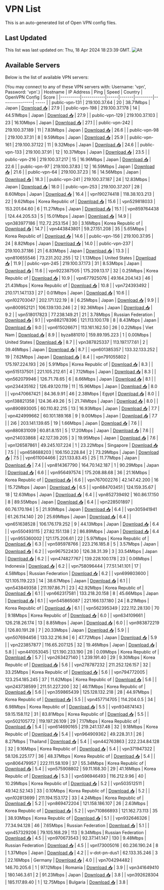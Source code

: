 # VPN List

This is an auto-generated list of Open VPN config files.

## Last Updated

This list was last updated on: Thu, 18 Apr 2024 18:23:39 GMT.
![Alt](https://repobeats.axiom.co/api/embed/186b98318ef1479477931607c1ad7d823f12451f.svg "Repobeats analytics image")

## Available Servers

Below is the list of available VPN servers:

(You may connect to any of these VPN servers with: Username: 'vpn', Password: 'vpn'.)
| Hostname | IP Address | Ping | Speed | Country | OpenVPN Config | Score |
|----------|------------|------|-------|---------|----------------| ----- |
| public-vpn-131 | 219.100.37.64 | 20 | 38.71Mbps | Japan | [Download 📥](./configs/server_0_JP.ovpn) | 27.9 |
| public-vpn-198 | 219.100.37.178 | 14 | 44.51Mbps | Japan | [Download 📥](./configs/server_1_JP.ovpn) | 27.9 |
| public-vpn-129 | 219.100.37.103 | 23 | 16.10Mbps | Japan | [Download 📥](./configs/server_2_JP.ovpn) | 27.1 |
| public-vpn-242 | 219.100.37.189 | 11 | 7.83Mbps | Japan | [Download 📥](./configs/server_3_JP.ovpn) | 26.6 |
| public-vpn-98 | 219.100.37.31 | 8 | 9.59Mbps | Japan | [Download 📥](./configs/server_4_JP.ovpn) | 25.9 |
| public-vpn-161 | 219.100.37.122 | 11 | 9.32Mbps | Japan | [Download 📥](./configs/server_5_JP.ovpn) | 24.6 |
| public-vpn-133 | 219.100.37.91 | 12 | 10.37Mbps | Japan | [Download 📥](./configs/server_6_JP.ovpn) | 23.5 |
| public-vpn-216 | 219.100.37.217 | 15 | 16.96Mbps | Japan | [Download 📥](./configs/server_7_JP.ovpn) | 22.6 |
| public-vpn-97 | 219.100.37.83 | 12 | 16.59Mbps | Japan | [Download 📥](./configs/server_8_JP.ovpn) | 21.6 |
| public-vpn-64 | 219.100.37.23 | 16 | 14.56Mbps | Japan | [Download 📥](./configs/server_9_JP.ovpn) | 18.3 |
| public-vpn-241 | 219.100.37.187 | 24 | 12.83Mbps | Japan | [Download 📥](./configs/server_10_JP.ovpn) | 18.0 |
| public-vpn-253 | 219.100.37.207 | 28 | 8.60Mbps | Japan | [Download 📥](./configs/server_11_JP.ovpn) | 16.4 |
| vpn190274418 | 118.38.103.213 | 22 | 9.62Mbps | Korea Republic of | [Download 📥](./configs/server_12_KR.ovpn) | 15.6 |
| vpn529818033 | 153.201.64.60 | 6 | 11.27Mbps | Japan | [Download 📥](./configs/server_13_JP.ovpn) | 15.1 |
| vpn859764438 | 124.44.205.53 | 5 | 15.01Mbps | Japan | [Download 📥](./configs/server_14_JP.ovpn) | 14.9 |
| vpn383977186 | 112.72.253.154 | 30 | 3.16Mbps | Korea Republic of | [Download 📥](./configs/server_15_KR.ovpn) | 14.7 |
| vpn443843801 | 59.27.151.208 | 35 | 5.65Mbps | Korea Republic of | [Download 📥](./configs/server_16_KR.ovpn) | 14.6 |
| public-vpn-156 | 219.100.37.95 | 24 | 8.82Mbps | Japan | [Download 📥](./configs/server_17_JP.ovpn) | 14.0 |
| public-vpn-237 | 219.100.37.186 | 21 | 6.83Mbps | Japan | [Download 📥](./configs/server_18_JP.ovpn) | 13.3 |
| vpn810655546 | 73.231.202.255 | 12 | 1.13Mbps | United States | [Download 📥](./configs/server_19_US.ovpn) | 11.9 |
| public-vpn-245 | 219.100.37.173 | 31 | 8.53Mbps | Japan | [Download 📥](./configs/server_20_JP.ovpn) | 11.6 |
| vpn922387505 | 175.209.13.17 | 32 | 0.25Mbps | Korea Republic of | [Download 📥](./configs/server_21_KR.ovpn) | 10.9 |
| vpn677925076 | 49.164.204.143 | 46 | 21.43Mbps | Korea Republic of | [Download 📥](./configs/server_22_KR.ovpn) | 10.8 |
| vpn724393492 | 210.171.147.133 | 27 | 0.01Mbps | Japan | [Download 📥](./configs/server_23_JP.ovpn) | 10.6 |
| vpn102703047 | 202.171.122.19 | 8 | 6.25Mbps | Japan | [Download 📥](./configs/server_24_JP.ovpn) | 9.9 |
| vpn800952121 | 106.139.130.246 | 2 | 92.36Mbps | Japan | [Download 📥](./configs/server_25_JP.ovpn) | 9.2 |
| vpn518017823 | 77.238.149.21 | 21 | 3.78Mbps | Russian Federation | [Download 📥](./configs/server_26_RU.ovpn) | 9.1 |
| vpn882178396 | 121.113.100.178 | 8 | 8.43Mbps | Japan | [Download 📥](./configs/server_27_JP.ovpn) | 9.0 |
| vpn615026671 | 113.161.162.50 | 26 | 0.22Mbps | Viet Nam | [Download 📥](./configs/server_28_VN.ovpn) | 8.9 |
| byza881010 | 159.89.195.223 | 1 | 0.00Mbps | United States | [Download 📥](./configs/server_29_US.ovpn) | 8.7 |
| vpn387825337 | 113.197.177.61 | 2 | 39.46Mbps | Japan | [Download 📥](./configs/server_30_JP.ovpn) | 8.7 |
| vpn601385357 | 133.32.133.252 | 19 | 7.62Mbps | Japan | [Download 📥](./configs/server_31_JP.ovpn) | 8.4 |
| vpn791055802 | 175.197.224.193 | 26 | 5.91Mbps | Korea Republic of | [Download 📥](./configs/server_32_KR.ovpn) | 8.3 |
| vpn515137501 | 221.105.212.61 | 4 | 7.12Mbps | Japan | [Download 📥](./configs/server_33_JP.ovpn) | 8.3 |
| vpn562079946 | 126.71.78.65 | 6 | 8.66Mbps | Japan | [Download 📥](./configs/server_34_JP.ovpn) | 8.1 |
| vpn234435162 | 126.49.120.119 | 11 | 15.96Mbps | Japan | [Download 📥](./configs/server_35_JP.ovpn) | 8.0 |
| vpn470667421 | 84.36.9.91 | 46 | 2.38Mbps | Egypt | [Download 📥](./configs/server_36_EG.ovpn) | 8.0 |
| vpn138821358 | 124.36.49.26 | 5 | 21.74Mbps | Japan | [Download 📥](./configs/server_37_JP.ovpn) | 8.0 |
| vpn890893005 | 60.110.82.215 | 13 | 16.93Mbps | Japan | [Download 📥](./configs/server_38_JP.ovpn) | 7.7 |
| vpn424999662 | 60.101.189.168 | 9 | 9.00Mbps | Japan | [Download 📥](./configs/server_39_JP.ovpn) | 7.7 |
| 2i6 | 203.141.139.65 | 19 | 1.66Mbps | Japan | [Download 📥](./configs/server_40_JP.ovpn) | 7.6 |
| vpn880831009 | 60.81.8.151 | 5 | 17.20Mbps | Japan | [Download 📥](./configs/server_41_JP.ovpn) | 7.6 |
| vpn214033868 | 42.127.39.205 | 3 | 19.95Mbps | Japan | [Download 📥](./configs/server_42_JP.ovpn) | 7.6 |
| vpn126587861 | 49.245.107.224 | 1 | 23.22Mbps | Singapore | [Download 📥](./configs/server_43_SG.ovpn) | 7.5 |
| vpn658688203 | 106.150.228.84 | 2 | 73.29Mbps | Japan | [Download 📥](./configs/server_44_JP.ovpn) | 7.5 |
| vpn611004466 | 221.133.83.45 | 25 | 11.77Mbps | Japan | [Download 📥](./configs/server_45_JP.ovpn) | 7.4 |
| vpn814367790 | 164.70.142.187 | 1 | 90.29Mbps | Japan | [Download 📥](./configs/server_46_JP.ovpn) | 6.6 |
| vpn956497574 | 175.208.88.68 | 36 | 21.16Mbps | Korea Republic of | [Download 📥](./configs/server_47_KR.ovpn) | 6.6 |
| vpn767002276 | 42.147.42.200 | 16 | 15.72Mbps | Japan | [Download 📥](./configs/server_48_JP.ovpn) | 6.5 |
| vpn684703451 | 124.159.35.67 | 18 | 12.63Mbps | Japan | [Download 📥](./configs/server_49_JP.ovpn) | 6.4 |
| vpn852739492 | 160.86.17.150 | 8 | 89.55Mbps | Japan | [Download 📥](./configs/server_50_JP.ovpn) | 6.4 |
| vpn228501897 | 60.76.170.194 | 5 | 21.93Mbps | Japan | [Download 📥](./configs/server_51_JP.ovpn) | 6.4 |
| vpn305941941 | 61.26.114.140 | 20 | 25.69Mbps | Japan | [Download 📥](./configs/server_52_JP.ovpn) | 6.4 |
| vpn651638528 | 106.176.179.252 | 9 | 44.13Mbps | Japan | [Download 📥](./configs/server_53_JP.ovpn) | 6.4 |
| vpn550493115 | 27.82.151.138 | 2 | 86.89Mbps | Japan | [Download 📥](./configs/server_54_JP.ovpn) | 6.4 |
| vpn955360002 | 121.175.206.61 | 22 | 5.97Mbps | Korea Republic of | [Download 📥](./configs/server_55_KR.ovpn) | 6.3 |
| vpn595978766 | 223.216.185.8 | 5 | 3.57Mbps | Japan | [Download 📥](./configs/server_56_JP.ovpn) | 6.2 |
| vpn967522430 | 126.38.31.39 | 3 | 33.54Mbps | Japan | [Download 📥](./configs/server_57_JP.ovpn) | 6.2 |
| vpn474827767 | 139.228.100.178 | 23 | 0.06Mbps | Indonesia | [Download 📥](./configs/server_58_ID.ovpn) | 6.2 |
| vpn758096444 | 77.51.141.101 | 17 | 4.58Mbps | Russian Federation | [Download 📥](./configs/server_59_RU.ovpn) | 6.2 |
| vpn699803600 | 121.105.119.223 | 14 | 38.67Mbps | Japan | [Download 📥](./configs/server_60_JP.ovpn) | 6.1 |
| vpn543849358 | 211.197.86.71 | 23 | 42.92Mbps | Korea Republic of | [Download 📥](./configs/server_61_KR.ovpn) | 6.1 |
| vpn662317581 | 133.218.20.158 | 8 | 45.66Mbps | Japan | [Download 📥](./configs/server_62_JP.ovpn) | 6.1 |
| vpn545865087 | 221.166.137.180 | 24 | 8.21Mbps | Korea Republic of | [Download 📥](./configs/server_63_KR.ovpn) | 6.1 |
| vpn562395349 | 222.112.28.130 | 70 | 9.18Mbps | Korea Republic of | [Download 📥](./configs/server_64_KR.ovpn) | 6.0 |
| vpn634109661 | 126.218.26.174 | 13 | 8.85Mbps | Japan | [Download 📥](./configs/server_65_JP.ovpn) | 6.0 |
| vpn983872219 | 126.80.191.28 | 7 | 20.33Mbps | Japan | [Download 📥](./configs/server_66_JP.ovpn) | 5.9 |
| vpn507694456 | 133.32.216.94 | 6 | 47.72Mbps | Japan | [Download 📥](./configs/server_67_JP.ovpn) | 5.9 |
| vpn223857877 | 116.65.207.125 | 32 | 19.46Mbps | Japan | [Download 📥](./configs/server_68_JP.ovpn) | 5.8 |
| vpn441053045 | 121.190.233.190 | 28 | 0.09Mbps | Korea Republic of | [Download 📥](./configs/server_69_KR.ovpn) | 5.7 |
| vpn263427140 | 1.239.191.40 | 29 | 9.30Mbps | Korea Republic of | [Download 📥](./configs/server_70_KR.ovpn) | 5.6 |
| vpn278787232 | 211.252.126.157 | 32 | 33.25Mbps | Korea Republic of | [Download 📥](./configs/server_71_KR.ovpn) | 5.6 |
| vpn794772005 | 123.254.185.245 | 37 | 11.62Mbps | Korea Republic of | [Download 📥](./configs/server_72_KR.ovpn) | 5.6 |
| vpn243738599 | 211.51.227.200 | 32 | 46.11Mbps | Korea Republic of | [Download 📥](./configs/server_73_KR.ovpn) | 5.6 |
| vpn359865439 | 125.128.132.218 | 28 | 44.97Mbps | Korea Republic of | [Download 📥](./configs/server_74_KR.ovpn) | 5.5 |
| vpn457714705 | 114.204.0.5 | 34 | 6.98Mbps | Korea Republic of | [Download 📥](./configs/server_75_KR.ovpn) | 5.5 |
| vpn934874143 | 59.15.158.112 | 31 | 83.81Mbps | Korea Republic of | [Download 📥](./configs/server_76_KR.ovpn) | 5.5 |
| vpn502105772 | 119.197.26.109 | 29 | 7.17Mbps | Korea Republic of | [Download 📥](./configs/server_77_KR.ovpn) | 5.4 |
| vpn614690165 | 219.241.137.48 | 32 | 9.18Mbps | Korea Republic of | [Download 📥](./configs/server_78_KR.ovpn) | 5.4 |
| vpn964909362 | 49.228.31.1 | 26 | 8.27Mbps | Thailand | [Download 📥](./configs/server_79_TH.ovpn) | 5.4 |
| vpn442763863 | 222.234.84.128 | 32 | 9.16Mbps | Korea Republic of | [Download 📥](./configs/server_80_KR.ovpn) | 5.4 |
| vpn371947322 | 58.126.225.177 | 36 | 48.37Mbps | Korea Republic of | [Download 📥](./configs/server_81_KR.ovpn) | 5.4 |
| vpn806479957 | 222.111.58.109 | 37 | 55.34Mbps | Korea Republic of | [Download 📥](./configs/server_82_KR.ovpn) | 5.4 |
| vpn575908802 | 59.11.168.30 | 29 | 41.16Mbps | Korea Republic of | [Download 📥](./configs/server_83_KR.ovpn) | 5.3 |
| vpn596946493 | 116.212.9.96 | 40 | 10.29Mbps | Korea Republic of | [Download 📥](./configs/server_84_KR.ovpn) | 5.2 |
| vpn503512511 | 49.142.52.143 | 33 | 0.10Mbps | Korea Republic of | [Download 📥](./configs/server_85_KR.ovpn) | 5.2 |
| vpn102813699 | 211.194.153.172 | 33 | 4.24Mbps | Korea Republic of | [Download 📥](./configs/server_86_KR.ovpn) | 5.2 |
| vpn869472204 | 121.158.186.107 | 26 | 2.63Mbps | Korea Republic of | [Download 📥](./configs/server_87_KR.ovpn) | 5.2 |
| vpn710866893 | 121.162.73.113 | 35 | 38.93Mbps | Korea Republic of | [Download 📥](./configs/server_88_KR.ovpn) | 5.1 |
| vpn932646326 | 77.34.94.128 | 46 | 7.65Mbps | Russian Federation | [Download 📥](./configs/server_89_RU.ovpn) | 5.1 |
| vpn457329206 | 79.105.168.29 | 113 | 9.34Mbps | Russian Federation | [Download 📥](./configs/server_90_RU.ovpn) | 4.5 |
| vpn970673543 | 92.37.141.147 | 130 | 9.48Mbps | Russian Federation | [Download 📥](./configs/server_91_RU.ovpn) | 4.5 |
| vpn173005016 | 60.236.190.24 | 8 | 1.37Mbps | Japan | [Download 📥](./configs/server_92_JP.ovpn) | 4.2 |
| v-dot-pn-dus1 | 62.133.35.246 | 3 | 22.16Mbps | Germany | [Download 📥](./configs/server_93_DE.ovpn) | 4.0 |
| vpn704294482 | 146.70.205.6 | 1 | 97.12Mbps | Romania | [Download 📥](./configs/server_94_RO.ovpn) | 3.9 |
| vpn341649410 | 180.146.3.61 | 2 | 91.23Mbps | Japan | [Download 📥](./configs/server_95_JP.ovpn) | 3.8 |
| vpn392628304 | 185.117.89.40 | 1 | 12.75Mbps | Bulgaria | [Download 📥](./configs/server_96_BG.ovpn) | 3.8 |
